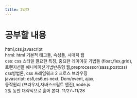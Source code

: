 ```yaml
---
title: 2일차
---
```


# 공부할 내용 <br>
html,css,javascript <br>
hrml: html 기본적 태그들, 속성들, 시매틱 웹 <br>
css: css 스타일 필요한 특징, 중요한 레이아웃 기법들
(float,flex,grid),<br> 
트랜지션들 애니메이션기법반응형 웹,preprocessor(sass,postcss)<br>
 css방법론, css 프레임워크 2 크로스 브라우징 <br>
 javascript: es5,es6,es next, Dom/event, ajax, <br>동작원리
(브라우저,자바스크립트 엔진),node.js<br>
2일 동안 대략적으로 훑어 본다. 11/27~11/28
